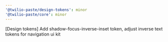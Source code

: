 ```yaml
---
'@twilio-paste/design-tokens': minor
'@twilio-paste/core': minor
---
```


[Design tokens] Add shadow-focus-inverse-inset token, adjust inverse text tokens for navigation ui kit
